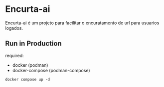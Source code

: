# Encurta-ai

Encurta-ai é um projeto para facilitar o encuratamento de url para usuarios logados.

## Run in Production

required:
  - docker (podman)
  - docker-compose (podman-compose)

`docker compose up -d`

